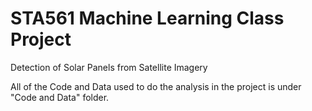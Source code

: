 # STA561 Machine Learning Class Project
Detection of Solar Panels from Satellite Imagery

All of the Code and Data used to do the analysis in the project is under "Code and Data" folder. 
